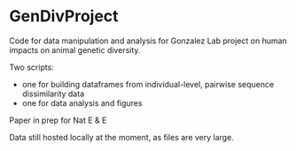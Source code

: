 # GenDivProject
Code for data manipulation and analysis for Gonzalez Lab project on human impacts on animal genetic diversity.

Two scripts:

+ one for building dataframes from individual-level, pairwise sequence dissimilarity data
+ one for data analysis and figures

Paper in prep for Nat E & E

Data still hosted locally at the moment, as files are very large.
